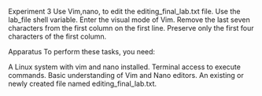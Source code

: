 Experiment 3
Use Vim,nano,  to edit the editing_final_lab.txt file. Use the 
lab_file shell variable. Enter the visual mode of Vim. Remove 
the last seven characters from the first column on the first 
line. Preserve only the first four characters of the first 
column. 

Apparatus
To perform these tasks, you need:

A Linux system with vim and nano installed.
Terminal access to execute commands.
Basic understanding of Vim and Nano editors.
An existing or newly created file named editing_final_lab.txt.
